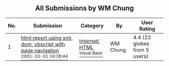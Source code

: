 ﻿<div align="center">

## All Submissions by WM Chung

</div>

No.  | Submission | Category | By   | User Rating
---- | ---------- | -------- | ---- | -----------
1 | [html report using xml, dom, vbscript with page navigation<br /><sup>2001-10-01 16:39:44</sup>](https://github.com/Planet-Source-Code/wm-chung-html-report-using-xml-dom-vbscript-with-page-navigation__1-27687) | [Internet/ HTML<br /><sup>Visual Basic</sup>](../ByCategory/internet-html__1-34.md) | WM Chung | 4.4 (22 globes from 5 users)
